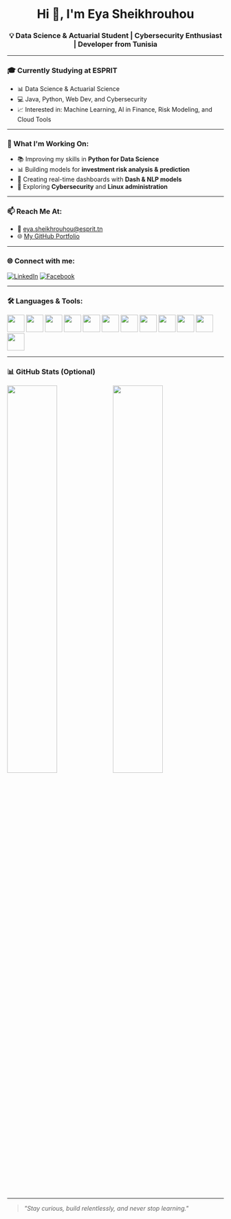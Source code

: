 <h1 align="center">Hi 👋, I'm Eya Sheikhrouhou</h1>
<h3 align="center">💡 Data Science & Actuarial Student | Cybersecurity Enthusiast | Developer from Tunisia</h3>

---

### 🎓 Currently Studying at ESPRIT
- 📊 Data Science & Actuarial Science
- 💻 Java, Python, Web Dev, and Cybersecurity
- 📈 Interested in: Machine Learning, AI in Finance, Risk Modeling, and Cloud Tools

---

### 🚀 What I'm Working On:
- 📚 Improving my skills in **Python for Data Science**
- 📊 Building models for **investment risk analysis & prediction**
- 🤖 Creating real-time dashboards with **Dash & NLP models**
- 🔐 Exploring **Cybersecurity** and **Linux administration**

---

### 📫 Reach Me At:
- 📧 [eya.sheikhrouhou@esprit.tn](mailto:eya.sheikhrouhou@esprit.tn)
- 🌐 [My GitHub Portfolio](https://github.com/eya-sheikhrouhou)

---

### 🌐 Connect with me:

[![LinkedIn](https://img.shields.io/badge/LinkedIn-blue?logo=linkedin&style=for-the-badge)](https://www.linkedin.com/in/eya-cheikhrouhou-247b81234/)
[![Facebook](https://img.shields.io/badge/Facebook-1877F2?logo=facebook&style=for-the-badge)](https://www.facebook.com/ayouta.castelville)

---

### 🛠️ Languages & Tools:
<p align="left">
  <img src="https://cdn.jsdelivr.net/gh/devicons/devicon/icons/python/python-original.svg" width="40" />
  <img src="https://cdn.jsdelivr.net/gh/devicons/devicon/icons/java/java-original.svg" width="40" />
  <img src="https://cdn.jsdelivr.net/gh/devicons/devicon/icons/r/r-original.svg" width="40" />
  <img src="https://cdn.jsdelivr.net/gh/devicons/devicon/icons/mysql/mysql-original.svg" width="40" />
  <img src="https://cdn.jsdelivr.net/gh/devicons/devicon/icons/oracle/oracle-original.svg" width="40" />
  <img src="https://cdn.jsdelivr.net/gh/devicons/devicon/icons/php/php-original.svg" width="40" />
  <img src="https://cdn.jsdelivr.net/gh/devicons/devicon/icons/linux/linux-original.svg" width="40" />
  <img src="https://cdn.jsdelivr.net/gh/devicons/devicon/icons/javascript/javascript-original.svg" width="40" />
  <img src="https://cdn.jsdelivr.net/gh/devicons/devicon/icons/flutter/flutter-original.svg" width="40" />
  <img src="https://cdn.jsdelivr.net/gh/devicons/devicon/icons/symfony/symfony-original.svg" width="40" />
  <img src="https://cdn.jsdelivr.net/gh/devicons/devicon/icons/photoshop/photoshop-plain.svg" width="40" />
  <img src="https://cdn.jsdelivr.net/gh/devicons/devicon/icons/illustrator/illustrator-plain.svg" width="40" />
</p>

---

### 📊 GitHub Stats (Optional)
<p align="left">
  <img width="48%" src="https://github-readme-stats.vercel.app/api?username=eya-sheikhrouhou&show_icons=true&theme=vue-dark" />
  <img width="48%" src="https://github-readme-stats.vercel.app/api/top-langs/?username=eya-sheikhrouhou&layout=compact&theme=vue-dark" />
</p>

---

> *"Stay curious, build relentlessly, and never stop learning."*
